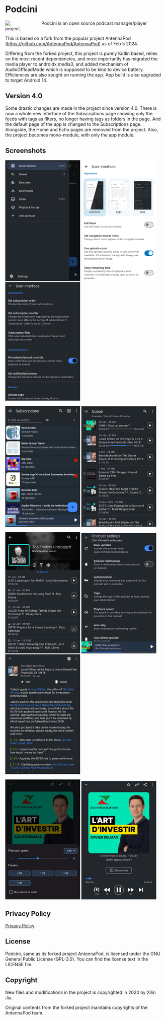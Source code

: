 # Podcini

<img width="100" src="https://raw.githubusercontent.com/xilinjia/podcini/main/images/icon 256x256.png" align="left" style="margin-right:15px"/>Podcini is an open source podcast manager/player project.

This is based on a fork from the popular project AntennaPod (<https://github.com/AntennaPod/AntennaPod>) as of Feb 5 2024.

Differing from the forked project, this project is purely Kotlin based, relies on the most recent dependencies, and most importantly has migrated the media player to androidx.media3, and added mechanism of AudioOffloadMode which is supposed to be kind to device battery.  Efficiencies are also sought on running the app.  App build is also upgraded to target Android 14.

## Version 4.0

Some drastic changes are made in the project since version 4.0.  There is now a whole new interface of the Subscriptions page showing only the feeds with tags as filters, no longer having tags as folders in the page.  And the default page of the app is changed to the Subscriptions page.  Alongside, the Home and Echo pages are removed from the project.  Also, the project becomes mono-module, with only the app module.

## Screenshots

<img src="./images/1_drawer1.jpg" width="238" /> <img src="./images/2_setting.jpg" width="238" /> <img src="./images/3_setting.jpg" width="238" />

<img src="./images/4_subscriptions.jpg" width="238" /> <img src="./images/5_queue.jpg" width="238" />  

<img src="./images/6_podcast.jpg" width="238" /> <img src="./images/7_podcast.jpg" width="238" /> <img src="./images/8_episode.jpg" width="238" />   

<img src="./images/9_speed.jpg" width="238" /> <img src="./images/10_player.jpg" width="238" />

## Privacy Policy

[Privacy Policy](PrivacyPolicy.md)

## License

Podcini, same as its forked project AntennaPod, is licensed under the GNU General Public License (GPL-3.0). You can find the license text in the LICENSE file.

## Copyright

New files and modifications in the project is copyrighted in 2024 by Xilin Jia.

Original contents from the forked project maintains copyrights of the AntennaPod team.